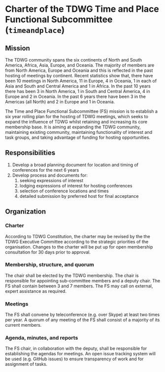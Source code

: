 # Charter of the TDWG Time and Place Functional Subcommittee (`timeandplace`)

## Mission

The TDWG community spans the six continents of North and South America, Africa, Asia, Europe, and Oceania. The majority of members are from North America, Europe and Oceania and this is reflected in the past hosting of meetings by continent. Recent statistics show that, there have been 10 meetings in North America, 11 in Europe, 4 in Oceania, 1 in each of Asia and South and Central America and 1 in Africa. In the past 10 years there has been 3 in North America, 1 in South and Central America, 4 in Europe and 2 in Oceania. In the past 6 years there have been 3 in the Americas (all North) and 2 in Europe and 1 in Oceania.

The Time and Place Functional Subcommittee (FS) mission is to establish a six year rolling plan for the hosting of TDWG meetings, which seeks to expand the influence of TDWG whilst retaining and increasing its core membership base. It is aiming at expanding the TDWG community, maintaining existing community, maintaining functionality of interest and task groups, and taking advantage of funding for hosting opportunities.

## Responsibilities

1. Develop a broad planning document for location and timing of conferences for the next 6 years
1. Develop process and documents for:
    1. seeking expressions of interest
    1. lodging expressions of interest for hosting conferences
    1. selection of conference locations and times
    1. detailed submission by preferred host for final acceptance

## Organization

### Charter 

According to TDWG Constitution, the charter may be revised by the the TDWG Executive Committee according to the strategic priorities of the organisation. Changes to the charter will be put up for open membership consultation for 30 days prior to approval.

### Membership, structure, and quorum

The chair shall be elected by the TDWG membership. The chair is responsible for appointing sub-committee members and a deputy chair. The FS shall contain between 3 and 7 members. The FS may call on external, expert assistance as required.

### Meetings

The FS shall convene by teleconference (e.g. over Skype) at least two times per year. A quorum of any meeting of the FS shall consist of a majority of its current members. 

### Agenda, minutes, and reports

The FS chair, in collaboration with the deputy, shall be responsible for establishing the agendas for meetings. An open issue tracking system will be used (e.g. GitHub issues) to ensure transparency of work and for assignment of tasks.
